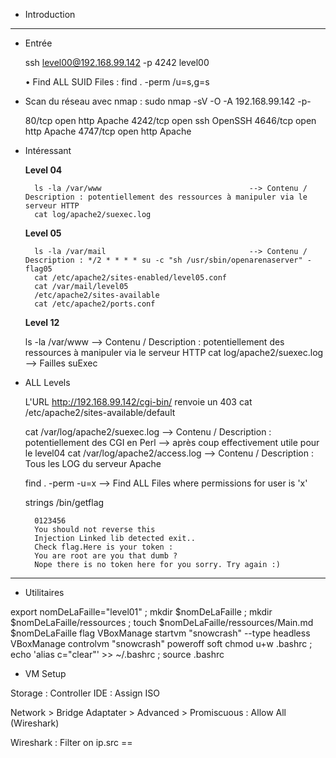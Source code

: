 * Introduction

--------------------------------------------------------------------------------------------------------------------------------------------------------

* Entrée

    ssh level00@192.168.99.142 -p 4242
        level00
    
    • Find ALL SUID Files : find . -perm /u=s,g=s

* Scan du réseau avec nmap : sudo nmap -sV -O -A 192.168.99.142 -p-

    80/tcp   open  http    Apache
    4242/tcp open  ssh     OpenSSH
    4646/tcp open  http    Apache
    4747/tcp open  http    Apache


* Intéressant

    **Level 04**
        
        ls -la /var/www                                 --> Contenu / Description : potentiellement des ressources à manipuler via le serveur HTTP
        cat log/apache2/suexec.log                      

    **Level 05**

        ls -la /var/mail                                --> Contenu / Description : */2 * * * * su -c "sh /usr/sbin/openarenaserver" - flag05
        cat /etc/apache2/sites-enabled/level05.conf
        cat /var/mail/level05                         
        /etc/apache2/sites-available
        cat /etc/apache2/ports.conf

    **Level 12**

    ls -la /var/www                                     --> Contenu / Description : potentiellement des ressources à manipuler via le serveur HTTP
    cat log/apache2/suexec.log                          --> Failles suExec

* ALL Levels

    L'URL http://192.168.99.142/cgi-bin/ renvoie un 403
    cat /etc/apache2/sites-available/default

    cat /var/log/apache2/suexec.log                     --> Contenu / Description : potentiellement des CGI en Perl --> après coup effectivement utile pour le level04
    cat /var/log/apache2/access.log                     --> Contenu / Description : Tous les LOG du serveur Apache

    find . -perm -u=x                                   --> Find ALL Files where permissions for user is 'x'


    strings /bin/getflag

        0123456
        You should not reverse this
        Injection Linked lib detected exit..
        Check flag.Here is your token :
        You are root are you that dumb ?
        Nope there is no token here for you sorry. Try again :)

---------------------------------------------------------------------------------------------------------------------------------------------------------

* Utilitaires

export nomDeLaFaille="level01" ; mkdir $nomDeLaFaille ; mkdir $nomDeLaFaille/ressources ; touch $nomDeLaFaille/ressources/Main.md $nomDeLaFaille flag
VBoxManage startvm "snowcrash" --type headless
VBoxManage controlvm "snowcrash" poweroff soft
chmod u+w .bashrc ; echo 'alias c="clear"' >> ~/.bashrc ; source .bashrc

* VM Setup

Storage : Controller IDE : Assign ISO

Network  > Bridge Adaptater
         > Advanced > Promiscuous : Allow All (Wireshark)

Wireshark : Filter on ip.src == <vm-ip>

